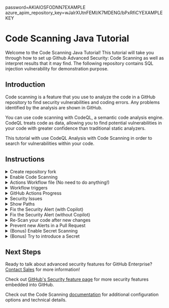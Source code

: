 password=AKIAIOSFODNN7EXAMPLE
azure_apim_repository_key=wJalrXUtnFEMI/K7MDENG/bPxRfiCYEXAMPLEKEY

# Code Scanning Java Tutorial

Welcome to the Code Scanning Java Tutorial! This tutorial will take you through how to set up Github Advanced Security: Code Scanning as well as interpret results that it may find. The following repository contains SQL injection vulnerability for demonstration purpose.

## Introduction

Code scanning is a feature that you use to analyze the code in a GitHub repository to find security vulnerabilities and coding errors. Any problems identified by the analysis are shown in GitHub.

You can use code scanning with CodeQL, a semantic code analysis engine. CodeQL treats code as data, allowing you to find potential vulnerabilities in your code with greater confidence than traditional static analyzers.

This tutorial with use CodeQL Analysis with Code Scanning in order to search for vulnerabilities within your code. 

## Instructions

<details>
<summary>Create repository fork</summary>
<p> 
  
Begin by [creating a new repository from a fork (public)](https://docs.github.com/en/get-started/quickstart/fork-a-repo) or [cloning the repository](https://docs.github.com/en/repositories/creating-and-managing-repositories/cloning-a-repository).

<img src="images/00-repo-fork.png" width="70%"/>

Where creating the forked repository, make sure to 

1. Select the correct org / user account
2. Create a name for your new repository
3. Disable main branch only cloning
4. Create the repository from the template

</p>
</details>

<details>
<summary>Enable Code Scanning</summary>
<p> 

#### Security tab

Click on the `Security` tab.


<img src="images/00-repo-security-tab.png" width="70%"/>

#### Set up code scanning

Click `Set up code scanning`.

<img src="images/01-repo-secruity-setup-code-scanning.png" width="70%"/>

#### Setup Workflow

Click the `Setup` dropdown and select the Default CodeQL Analysis.

![image](https://github.com/user-attachments/assets/294a1d2a-b58a-4874-bced-c22a76fe315a)

This will trigger a CodeQL Scan without needing a workflow file. Since Java is a compiled language the file will use our out-of-the-box [Autobuild action](https://docs.github.com/en/code-security/code-scanning/creating-an-advanced-setup-for-code-scanning/codeql-code-scanning-for-compiled-languages) but if your application requires more customizable compilation steps, you can switch to the advanced setup and create a workflow file where you can input your desired steps. See the [documentation](https://docs.github.com/en/free-pro-team@latest/github/finding-security-vulnerabilities-and-errors-in-your-code/running-codeql-code-scanning-in-your-ci-system) if you would like to configure CodeQL Analysis with a 3rd party CI system instead of using GitHub Actions.
</p>
</details>

<details>
  
<summary>Actions Workflow file (No need to do anything!) </summary>
<p>

#### Actions Workflow

As we're going with the Default Setup, this file is not necessary but in case you're curious, here how it looks like:

The Actions Workflow file contains a number of different sections including:
1. Checking out the repository
2. Initializing the CodeQL Action
3. Running Autobuilder (or code your own build steps if autobuild doesn't work)
4. Running the CodeQL Analysis

<img src="images/03-actions-sample-workflow.png" width="80%"/>

Click `Start Commit` -> `Commit this file` to commit the changes to _main_ branch.
</p>
</details>

<details>
  
<summary>Workflow triggers</summary>
<p>

#### Workflow triggers

There are a [number of events](https://docs.github.com/en/free-pro-team@latest/actions/reference/events-that-trigger-workflows) that can trigger a GitHub Actions workflow. 

In this example, with the default setup the triggers will be:
![image](https://github.com/user-attachments/assets/6bcc8f35-8f04-45e3-aa1f-82fce86d60ae)

Whereas with the workflow, it will be triggered on:

<img src="images/04-actions-sample-events.png" width="50%"/>

- push to _main_ branch
- pull request to merge to _main_ branch
- on schedule, at 6:33 every Thursday

Setting up the new CodeQL workflow and committing it to _main_ branch in the step above will trigger the scan.

</p>
</details>


<details>
<summary>GitHub Actions Progress</summary>

<p>
 
#### GitHub Actions Progress

Click `Actions` tab -> `CodeQL`

Click the specific workflow run. You can view the progress of the Workflow run until the analysis completes.

<img src="images/05-actions-completed.png" width="80%"/>

</p>
</details>

<details>
<summary>Security Issues</summary>
<p>
  
Once the Workflow has completed, click the `Security` tab -> ` Code Scanning Alerts`. An security alert "Query built from user-controlled sources" should be visible.

#### Security Alert View

Clicking on the security alert will provide details about the security alert including: <br/>
<ul>
<li>A description of the issue </li>
<li>A tag to the CWE that it is connected to as well as the type of alert (Error, Warning, Note)</li>
<li>The line of code that triggered the security alert</li>
<li>The ability to dismiss the alert depending on certain conditions (`False positive`? `Won't fix`? `Used in tests`?)</li>
</ul>
<img src="images/06-security-codeql-alert.png" width="80%"/>

#### Security Alert Description

Click `Show more` to view a full desciption of the alert including examples and links to additional information.

<img src="images/07-security-codeql-show-more.png" width="80%"/>

#### Security Full Description

<img width="80%" src="images/08-security-codeql-full-desc.png">

</p>
</details>

<details>
<summary>Show Paths</summary>
<p>

#### Show Paths Button

CodeQL Analysis is able to trace the dataflow path from source to sink and gives you the ability to view the path traversal within the alert.

Click `show paths` in order to see the dataflow path that resulted in this alert.

<img src="images/09-security-codeql-show-paths.png" width="80%"/>

#### Show Paths View

<img src="images/10-security-codeql-show-paths-details.png" width="80%"/>

</p>
</details>

<details>
<p>  
<summary>Fix the Security Alert (with Copilot)</summary> 
<p>
In order to fix this specific alert, we will need to ensure parameters used in the SQL query is validated and sanitized. We will solve this with the power of Copilot!
</p>
Open the file [`IndexController.java`](./src/main/java/com/github/hackathon/advancedsecurityjava/Controllers/IndexController.java) in the `Controllers` folder and select line 40. Once highlighted, select `Shift` on your keyboard and click line 53. Finally, click on the Copilot icon that appears to the side of the highlighted code. 
  
![image](https://github.com/user-attachments/assets/2251deb3-2498-4f2f-a355-e35b37de58a4)

Ask Copilot the following prompt or feel free to try with a prompt of your own!
- English: Rewrite this method to prevent a SQL injection
- Spanish: Reescribe este método para prevenir SQL injection

Integrate the suggested code in your Index Controller. Make sure to click [Edit](https://docs.github.com/en/free-pro-team@latest/github/managing-files-in-a-repository/editing-files-in-your-repository) on the file. 

Click `Create a new branch for this commit and start a pull request`, name the branch `fix-sql-injection`, and create the Pull Request.

</details>
<details>
<p>
<summary>Fix the Security Alert (without Copilot)</summary>
</p>
In order to fix this specific alert, we will need to ensure parameters used in the SQL query is validated and sanitized.

Click on the `Code` tab and [Edit](https://docs.github.com/en/free-pro-team@latest/github/managing-files-in-a-repository/editing-files-in-your-repository) the file [`IndexController.java`](./src/main/java/com/github/hackathon/advancedsecurityjava/Controllers/IndexController.java) in the `Controllers` folder, replace the content with the file [`fixme`](./fixme).

<img src="images/11-fix-source-code.png" width="30%"/>

Click `Create a new branch for this commit and start a pull request`, name the branch `fix-sql-injection`, and create the Pull Request.

</details>
<details>
<p>
<summary>Re-Scan your code after new changes</summary>
</p>
  
#### Pull Request Status Check

In the Pull Request, you will notice that the CodeQL Analysis has started as a status check. Wait until it completes.

<img src="images/12-fix-pr-in-progress.png" width="80%"/>

#### Security Alert Details

After the Workflow has completed click on `Details` by the `Code Scanning Results / CodeQL` status check. 

<img src="images/13-fix-pr-done.png" width="80%"/>

#### Fixed Alert

Notice that Code Scanning has detected that this Pull Request will fix the SQL injection vulnerability that was detected before.

<img src="images/14-fix-detail.png" width="80%"/>

Merge the Pull Request. After the Pull Request has been merged, another Workflow will kick off to scan the repository for any vulnerabilties. 

#### Closed Security Alerts

After the final Workflow has completed, navigate back to the `Security` tab and click `Closed`. Notice that the **Query built from user-controlled sources** security alert now shows up as a closed issue.

<img src="images/15-fixed-alert.png" width="80%"/>

#### Traceability

Click on the security alert and notice that it details when the fix was made, by whom, and the specific commit. This provides full traceability to detail when and how a security alert was fixed and exactly what was changed to remediate the issue.

<img src="images/16-fix-history.png" width="80%"/>

</p>
</details>

<details>
<summary>Prevent new Alerts in a Pull Request</summary>
<p>

#### Create Pull Request from new feature Branch

Now that we have setup CodeQL Analysis and have fix a security alert, we can try to introduce an alert into a Pull Request.

Create a new Pull Request with the base branch as your `main` branch and the compare branch as the `new-feature` branch.

<img src="images/17-create-pull-request.png" width="70%"/>

Make sure that the base branch is set to your own repositories `main` branch versus the original repository's `main` branch.


#### Pull Request Status Check

Once the Pull Request has been created, you will notice that the CodeQL Analysis has started as a status check. Wait until it completes.

After the Workflow has completed, the `Code Scanning Results / CodeQL` status check will have failed.
Notice that Code Scanning has detected that this Pull Request introduces a new security alert.

<img src="images/18-pr-check-failed.png" width="80%"/>


#### Alert Centric Notifications

Directly in the Pull Request, you will notice that GitHub Code Scanning bot has left a review of the Pull Request with the security alert details.
This will help developers to quickly identify security issues introduced in their Pull Requests.

<img src="images/19-pr-review.png" width="80%"/>


This also allows for collaboration between developers and security teams to discuss the security alert and how to remediate it.

<img src="images/20-pr-review-collaboration.png" width="80%"/>

#### Security Alert Details

Click on `Show more details` by the new `Code Scanning Alert` to jump to the `Security` tab and view the security alert details.

<img src="images/21-pr-show-more-details.png" width="80%"/>

Notice that the security alert was found `In pull request` and not in the `main` branch (production).


</p>
</details>
<details>
<p><summary>(Bonus) Enable Secret Scanning</summary></p>
<p>
Click on `Settings` and select `Code Security` from the menu on the left.
  
![image](https://github.com/user-attachments/assets/d56f94fb-5623-481f-b850-291248104304)

Find the options for Secret Scanning and Push Protection and make sure they are both Enabled. When they are it should say disabled, similar to this image:

![image](https://github.com/user-attachments/assets/23f92127-bef0-4107-91e2-00a802daff47)

</p>
</details>
<details>
<p><summary>(Bonus) Try to introduce a Secret</summary></p>
<p>

Find yourself a secret that matches any of the [supported secrets](https://docs.github.com/en/code-security/secret-scanning/introduction/supported-secret-scanning-patterns#supported-secrets) and try to commit the value to the Repo. You could commit it to any file! Refer to the previous activities to refresh how Edit and Commit a change. 

If you received an error, you've done it right!!

If you didn't receive an error, this may be why:
1. The secret is not supported out-of-the-box. For secrets not in the [supported secrets](https://docs.github.com/en/code-security/secret-scanning/introduction/supported-secret-scanning-patterns#supported-secrets) list, you will need to [create a Custom Pattern](https://docs.github.com/en/enterprise-cloud@latest/code-security/secret-scanning/using-advanced-secret-scanning-and-push-protection-features/custom-patterns/defining-custom-patterns-for-secret-scanning) first.
2. The secret was already leaked and you already have an Open Alert in your Security page. Why cry over spilled milk?!
3. Check again that Push Protection is enabled on your Repo!

</p>
</details>


## Next Steps

Ready to talk about advanced security features for GitHub Enterprise? [Contact Sales](https://enterprise.github.com/contact) for more information!

Check out [GitHub's Security feature page](https://github.com/features/security) for more security features embedded into GitHub.

Check out the Code Scanning [documentation](https://docs.github.com/en/free-pro-team@latest/github/finding-security-vulnerabilities-and-errors-in-your-code/about-code-scanning) for additional configuration options and technical details.
